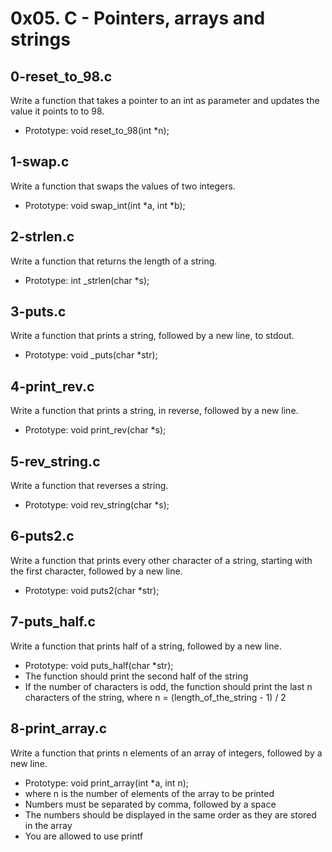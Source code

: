 # 0x05. C - Pointers, arrays and strings

## 0-reset_to_98.c
Write a function that takes a pointer to an int as parameter and updates the value it points to to 98.
- Prototype: void reset_to_98(int *n);

## 1-swap.c
Write a function that swaps the values of two integers.
- Prototype: void swap_int(int *a, int *b);

## 2-strlen.c
Write a function that returns the length of a string.
- Prototype: int _strlen(char *s);

## 3-puts.c
Write a function that prints a string, followed by a new line, to stdout.
- Prototype: void _puts(char *str);

## 4-print_rev.c
Write a function that prints a string, in reverse, followed by a new line.
- Prototype: void print_rev(char *s);

## 5-rev_string.c
Write a function that reverses a string.
- Prototype: void rev_string(char *s);

## 6-puts2.c
Write a function that prints every other character of a string, starting with the first character, followed by a new line.
- Prototype: void puts2(char *str);

## 7-puts_half.c
Write a function that prints half of a string, followed by a new line.
- Prototype: void puts_half(char *str);
- The function should print the second half of the string
- If the number of characters is odd, the function should print the last n characters of the string, where n = (length_of_the_string - 1) / 2

## 8-print_array.c
Write a function that prints n elements of an array of integers, followed by a new line.
- Prototype: void print_array(int *a, int n);
- where n is the number of elements of the array to be printed
- Numbers must be separated by comma, followed by a space
- The numbers should be displayed in the same order as they are stored in the array
- You are allowed to use printf

##        
